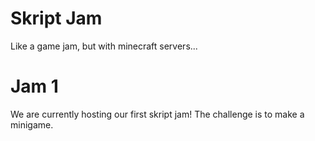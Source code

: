# Skript Jam
Like a game jam, but with minecraft servers...

# Jam 1

We are currently hosting our first skript jam! The challenge is to make a minigame.

